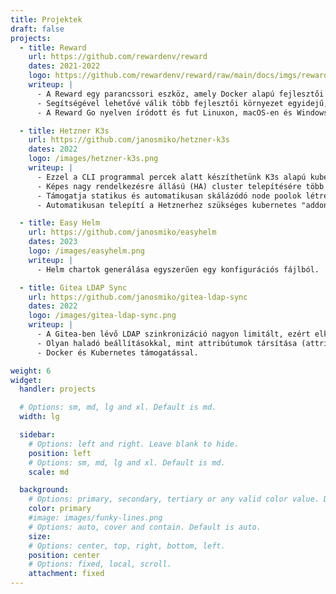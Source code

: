 ```yaml
---
title: Projektek
draft: false
projects:
  - title: Reward
    url: https://github.com/rewardenv/reward
    dates: 2021-2022
    logo: https://github.com/rewardenv/reward/raw/main/docs/imgs/reward-logo.png
    writeup: |
      - A Reward egy parancssori eszköz, amely Docker alapú fejlesztői környezetek futtatását könnyíti meg.
      - Segítségével lehetővé válik több fejlesztői környezet egyidejű, párhuzamos futtatása port ütközés nélkül. 
      - A Reward Go nyelven íródott és fut Linuxon, macOS-en és Windows-on (valamint támogatja  WSL2-t).

  - title: Hetzner K3s
    url: https://github.com/janosmiko/hetzner-k3s
    dates: 2022
    logo: /images/hetzner-k3s.png
    writeup: |
      - Ezzel a CLI programmal percek alatt készíthetünk K3s alapú kubernetes clustereket a Hetzner Cloud felhőjében.
      - Képes nagy rendelkezésre állású (HA) cluster telepítésére több master node létrehozásával.
      - Támogatja statikus és automatikusan skálázódó node poolok létrehozását.
      - Automatikusan telepítí a Hetznerhez szükséges kubernetes "addonokat" (CCM, CSI, cluster-autoscaler, stb.).

  - title: Easy Helm
    url: https://github.com/janosmiko/easyhelm
    dates: 2023
    logo: /images/easyhelm.png
    writeup: |
      - Helm chartok generálása egyszerűen egy konfigurációs fájlból.

  - title: Gitea LDAP Sync
    url: https://github.com/janosmiko/gitea-ldap-sync
    dates: 2022
    logo: /images/gitea-ldap-sync.png
    writeup: |
      - A Gitea-ben lévő LDAP szinkronizáció nagyon limitált, ezért elkészítettem egy külső eszközt, amely képes szinkronizálni a felhasználókon túl a csoportokat (Organizations, Teams) és a köztük fennálló kapcsolatokat is.
      - Olyan haladó beállításokkal, mint attribútumok társítása (attribute mapping), kivételek kezelése (listából vagy reguláris kifejezések alapján), teljes (entitások felvétele és törlése) vagy részleges (csak entitások felvétele) szinkron, stb.
      - Docker és Kubernetes támogatással.

weight: 6
widget:
  handler: projects

  # Options: sm, md, lg and xl. Default is md.
  width: lg

  sidebar:
    # Options: left and right. Leave blank to hide.
    position: left
    # Options: sm, md, lg and xl. Default is md.
    scale: md

  background:
    # Options: primary, secondary, tertiary or any valid color value. Default is primary.
    color: primary
    #image: images/funky-lines.png
    # Options: auto, cover and contain. Default is auto.
    size:
    # Options: center, top, right, bottom, left.
    position: center
    # Options: fixed, local, scroll.
    attachment: fixed
---
```

